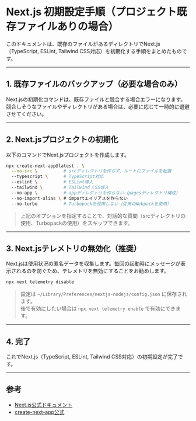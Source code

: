 # Next.js 初期設定手順（プロジェクト既存ファイルありの場合）

このドキュメントは、既存のファイルがあるディレクトリでNext.js（TypeScript, ESLint, Tailwind CSS対応）を初期化する手順をまとめたものです。

---

## 1. 既存ファイルのバックアップ（必要な場合のみ）

Next.jsの初期化コマンドは、既存ファイルと競合する場合エラーになります。競合しそうなファイルやディレクトリがある場合は、必要に応じて一時的に退避させてください。

---

## 2. Next.jsプロジェクトの初期化

以下のコマンドでNext.jsプロジェクトを作成します。

```bash
npx create-next-app@latest . \
  --no-src \          # srcディレクトリを作らず、ルートにファイルを配置
  --typescript \      # TypeScript対応
  --eslint \          # ESLint導入
  --tailwind \        # Tailwind CSS導入
  --no-app \          # appディレクトリを作らない（pagesディレクトリ構成）
  --no-import-alias \ # importエイリアスを作らない
  --no-turbo          # Turbopackを使用しない（従来のWebpackを使用）
```

> 上記のオプションを指定することで、対話的な質問（srcディレクトリの使用、Turbopackの使用）をスキップできます。

---

## 3. Next.jsテレメトリの無効化（推奨）

Next.jsは使用状況の匿名データを収集します。毎回の起動時にメッセージが表示されるのを防ぐため、テレメトリを無効にすることをお勧めします。

```bash
npx next telemetry disable
```

> 設定は `~/Library/Preferences/nextjs-nodejs/config.json` に保存されます。  
> 後で有効にしたい場合は `npx next telemetry enable` で有効にできます。

---

## 4. 完了

これでNext.js（TypeScript, ESLint, Tailwind CSS対応）の初期設定が完了です。

---

## 参考
- [Next.js公式ドキュメント](https://nextjs.org/docs)
- [create-next-app公式](https://nextjs.org/docs/pages/api-reference/create-next-app) 